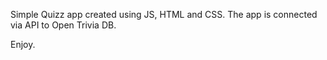 Simple Quizz app created using JS, HTML and CSS. The app is connected via API to Open Trivia DB.

Enjoy.
